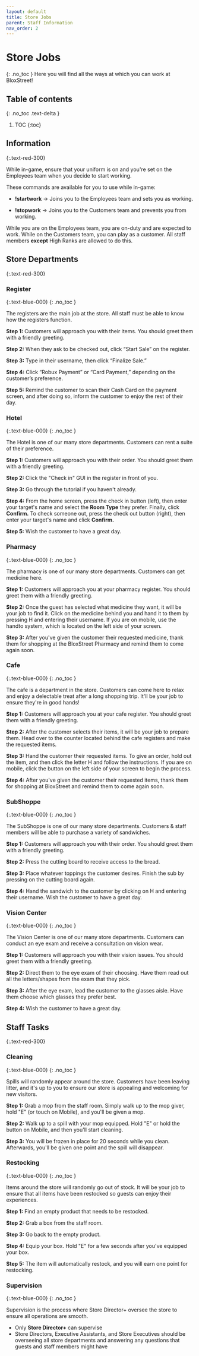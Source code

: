 ```yaml
---
layout: default
title: Store Jobs
parent: Staff Information
nav_order: 2
---
```

# Store Jobs
{: .no_toc }
Here you will find all the ways at which you can work at BloxStreet! 

## Table of contents
{: .no_toc .text-delta }

1. TOC
{:toc}

## Information 
{:.text-red-300} 

While in-game, ensure that your uniform is on and you're set on the Employees team when you decide to start working.

These commands are available for you to use while in-game:

* **!startwork** -> Joins you to the Employees team and sets you as working.

* **!stopwork** -> Joins you to the Customers team and prevents you from working.

While you are on the Employees team, you are on-duty and are expected to work. While on the Customers team, you can play as a customer. All staff members **except** High Ranks are allowed to do this.

## Store Departments 
{:.text-red-300} 

### Register
{:.text-blue-000}
{: .no_toc }

The registers are the main job at the store. All staff must be able to know how the registers function.

**Step 1:** Customers will approach you with their items. You should greet them with a friendly greeting.

**Step 2:** When they ask to be checked out, click “Start Sale” on the register.

**Step 3:** Type in their username, then click “Finalize Sale.”

**Step 4:** Click “Robux Payment” or “Card Payment,” depending on the customer’s preference.

**Step 5:** Remind the customer to scan their Cash Card on the payment screen, and after doing so, inform the customer to enjoy the rest of their day.

### Hotel
{:.text-blue-000}
{: .no_toc }

The Hotel is one of our many store departments. Customers can rent a suite of their preference.

**Step 1:** Customers will approach you with their order. You should greet them with a friendly greeting.

**Step 2:** Click the "Check in" GUI in the register in front of you. 

**Step 3:** Go through the tutorial if you haven't already. 

**Step 4:** From the home screen, press the check in button (left), then enter your target's name and select the **Room Type** they prefer. Finally, click **Confirm.** To check someone out, press the check out button (right), then enter your target's name and click **Confirm.**

**Step 5:** Wish the customer to have a great day.

### Pharmacy
{:.text-blue-000}
{: .no_toc }

The pharmacy is one of our many store departments. Customers can get medicine here.

**Step 1:** Customers will approach you at your pharmacy register. You should greet them with a friendly greeting.

**Step 2:** Once the guest has selected what medicine they want, it will be your job to find it. Click on the medicine behind you and hand it to them by pressing H and entering their username. If you are on mobile, use the handto system, which is located on the left side of your screen.

**Step 3:** After you've given the customer their requested medicine, thank them for shopping at the BloxStreet Pharmacy and remind them to come again soon.

### Cafe
{:.text-blue-000}
{: .no_toc }

The cafe is a department in the store. Customers can come here to relax and enjoy a delectable treat after a long shopping trip. It'll be your job to ensure they're in good hands!

**Step 1:** Customers will approach you at your cafe register. You should greet them with a friendly greeting.

**Step 2:** After the customer selects their items, it will be your job to prepare them. Head over to the counter located behind the cafe registers and make the requested items.

**Step 3:** Hand the customer their requested items. To give an order, hold out the item, and then click the letter H and follow the instructions. If you are on mobile, click the button on the left side of your screen to begin the process.

**Step 4:** After you've given the customer their requested items, thank them for shopping at BloxStreet and remind them to come again soon.

### SubShoppe
{:.text-blue-000}
{: .no_toc }

The SubShoppe is one of our many store departments. Customers & staff members will be able to purchase a variety of sandwiches. 

**Step 1:** Customers will approach you with their order. You should greet them with a friendly greeting.

**Step 2:** Press the cutting board to receive access to the bread. 

**Step 3:** Place whatever toppings the customer desires. Finish the sub by pressing on the cutting board again. 

**Step 4:** Hand the sandwich to the customer by clicking on H and entering their username. Wish the customer to have a great day.

### Vision Center
{:.text-blue-000}
{: .no_toc }

The Vision Center is one of our many store departments. Customers can conduct an eye exam and receive a consultation on vision wear. 

**Step 1:** Customers will approach you with their vision issues. You should greet them with a friendly greeting.

**Step 2:** Direct them to the eye exam of their choosing. Have them read out all the letters/shapes from the exam that they pick.

**Step 3:** After the eye exam, lead the customer to the glasses aisle. Have them choose which glasses they prefer best. 

**Step 4:** Wish the customer to have a great day. 

## Staff Tasks
{:.text-red-300} 

### Cleaning
{:.text-blue-000}
{: .no_toc }

Spills will randomly appear around the store. Customers have been leaving litter, and it's up to you to ensure our store is appealing and welcoming for new visitors.

**Step 1:** Grab a mop from the staff room. Simply walk up to the mop giver, hold "E" (or touch on Mobile), and you'll be given a mop.

**Step 2:** Walk up to a spill with your mop equipped. Hold "E" or hold the button on Mobile, and then you'll start cleaning.

**Step 3:** You will be frozen in place for 20 seconds while you clean. Afterwards, you'll be given one point and the spill will disappear.

### Restocking
{:.text-blue-000}
{: .no_toc }

Items around the store will randomly go out of stock. It will be your job to ensure that all items have been restocked so guests can enjoy their experiences.

**Step 1:** Find an empty product that needs to be restocked.

**Step 2:** Grab a box from the staff room.

**Step 3:** Go back to the empty product.

**Step 4:** Equip your box. Hold "E" for a few seconds after you've equipped your box.

**Step 5:** The item will automatically restock, and you will earn one point for restocking.

### Supervision
{:.text-blue-000}
{: .no_toc }

Supervision is the process where Store Director+ oversee the store to ensure all operations are smooth.

* Only **Store Director+** can supervise
* Store Directors, Executive Assistants, and Store Executives should be overseeing all store departments and answering any questions that guests and staff members might have
